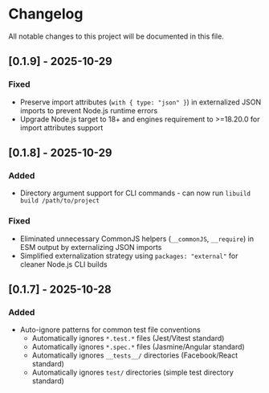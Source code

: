 # Changelog

All notable changes to this project will be documented in this file.

## [0.1.9] - 2025-10-29

### Fixed
- Preserve import attributes (`with { type: "json" }`) in externalized JSON imports to prevent Node.js runtime errors
- Upgrade Node.js target to 18+ and engines requirement to >=18.20.0 for import attributes support

## [0.1.8] - 2025-10-29

### Added
- Directory argument support for CLI commands - can now run `libuild build /path/to/project`

### Fixed  
- Eliminated unnecessary CommonJS helpers (`__commonJS`, `__require`) in ESM output by externalizing JSON imports
- Simplified externalization strategy using `packages: "external"` for cleaner Node.js CLI builds

## [0.1.7] - 2025-10-28

### Added
- Auto-ignore patterns for common test file conventions
  - Automatically ignores `*.test.*` files (Jest/Vitest standard)
  - Automatically ignores `*.spec.*` files (Jasmine/Angular standard)
  - Automatically ignores `__tests__/` directories (Facebook/React standard)
  - Automatically ignores `test/` directories (simple test directory standard)